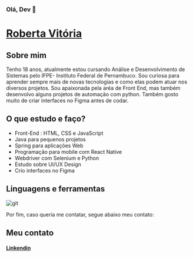 ### Olá, Dev 👋 
# [Roberta Vitória](https://www.linkedin.com/in/roberta-vit%C3%B3ria/) 

<!--
**roberta976/roberta976** is a ✨ _special_ ✨ repository because its `README.md` (this file) appears on your GitHub profile.

Here are some ideas to get you started:

- 🔭 I’m currently working on ...
- 🌱 I’m currently learning ...
- 👯 I’m looking to collaborate on ...
- 🤔 I’m looking for help with ...
- 💬 Ask me about ...
- 📫 How to reach me: ...
- 😄 Pronouns: ...
- ⚡ Fun fact: ...
-->
## Sobre mim

Tenho 18 anos, atualmente estou cursando Análise e Desenvolvimento de Sistemas pelo IFPE- Instituto Federal de Pernambuco.
Sou curiosa para aprender sempre mais de novas tecnologias e como elas podem atuar nos diversos projetos. Sou apaixonada pela aréa de Front End, mas também desenvolvo alguns projetos de automação com python. Também gosto muito de criar interfaces no Figma antes de codar.

## O que estudo e faço?

* Front-End : HTML, CSS e JavaScript
* Java para pequenos projetos
* Spring para aplicações Web
* Programação para mobile com React Native
* Webdriver com Selenium e Python
* Estudo sobre UI/UX Design
* Crio interfaces no Figma


## Linguagens e ferramentas

![git](https://user-images.githubusercontent.com/66263681/117510086-d0850880-af61-11eb-9295-d21821cc3294.png)

Por fim, caso queria me contatar, segue abaixo meu contato:

## Meu contato


####    [Linkendin](https://www.linkedin.com/in/roberta-vit%C3%B3ria) 
